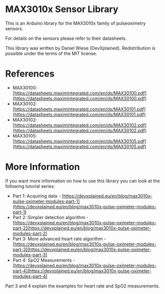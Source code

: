 # MAX3010x Sensor Library
This is an Arduino library for the MAX3010x family of pulseoximetry sensors.

For details on the sensors please refer to their datasheets.

This library was written by Daniel Wiese (DevXplained).
Redistribution is possible under the terms of the MIT license.

# References
* MAX30100: [https://datasheets.maximintegrated.com/en/ds/MAX30100.pdf](https://datasheets.maximintegrated.com/en/ds/MAX30100.pdf)
* MAX30102: [https://datasheets.maximintegrated.com/en/ds/MAX30101.pdf](https://datasheets.maximintegrated.com/en/ds/MAX30101.pdf)
* MAX30102: [https://datasheets.maximintegrated.com/en/ds/MAX30102.pdf](https://datasheets.maximintegrated.com/en/ds/MAX30102.pdf)
* MAX30105: [https://datasheets.maximintegrated.com/en/ds/MAX30105.pdf](https://datasheets.maximintegrated.com/en/ds/MAX30105.pdf)

# More Information
If you want more information on how to use this library you can look at the following tutorial series:
- Part 1: Acquiring data - [https://devxplained.eu/en/blog/max3010x-pulse-oximeter-modules-part-1](https://devxplained.eu/en/blog/max3010x-pulse-oximeter-modules-part-1)
- Part 2: Simpler detection algorithm - [https://devxplained.eu/en/blog/max3010x-pulse-oximeter-modules-part-2](https://devxplained.eu/en/blog/max3010x-pulse-oximeter-modules-part-2)
- Part 3: More advanced heart rate algorithm - [https://devxplained.eu/en/blog/max3010x-pulse-oximeter-modules-part-3](https://devxplained.eu/en/blog/max3010x-pulse-oximeter-modules-part-3)
- Part 4: SpO2 Measurements - [https://devxplained.eu/en/blog/max3010x-pulse-oximeter-modules-part-4](https://devxplained.eu/en/blog/max3010x-pulse-oximeter-modules-part-4)

Part 3 and 4 explain the examples for heart rate and SpO2 measurements.
